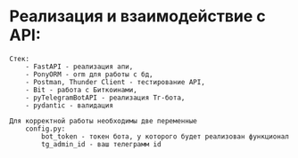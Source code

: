 # Реализация и взаимодействие с API:
    Стек:
        - FastAPI - реализация апи,
        - PonyORM - orm для работы с бд,
        - Postman, Thunder Client - тестирование API,
        - Bit - работа с Биткоинами,
        - pyTelegramBotAPI - реализация Тг-бота,
        - pydantic - валидация

    Для корректной работы необходимы две переменные
        config.py:
            bot_token - токен бота, у которого будет реализован функционал
            tg_admin_id - ваш телеграмм id
